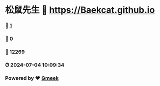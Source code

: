 # 松鼠先生 :link: https://Baekcat.github.io 
### :page_facing_up: [1](https://Baekcat.github.io/tag.html) 
### :speech_balloon: 0 
### :hibiscus: 12269 
### :alarm_clock: 2024-07-04 10:09:34 
### Powered by :heart: [Gmeek](https://github.com/Meekdai/Gmeek)
